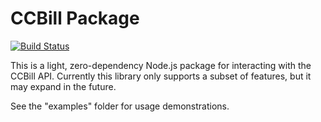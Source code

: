 # CCBill Package

[![Build Status](https://travis-ci.org/MCProHosting/ccbill-node.svg?branch=master)](https://travis-ci.org/MCProHosting/ccbill-node)

This is a light, zero-dependency Node.js package for interacting with the CCBill API. Currently this library only supports a subset of features, but it may expand in the future.

See the "examples" folder for usage demonstrations.

<!-- -->
